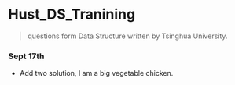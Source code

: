 # Hust_DS_Tranining
> questions form Data Structure written by Tsinghua University.

### Sept 17th
* Add two solution, I am a big vegetable chicken.